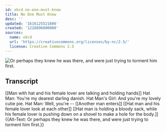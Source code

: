 ```yaml
---
id: xkcd.no-one-must-know
title: No One Must Know
desc: ''
updated: '1616125521606'
created: '1228896000000'
sources:
  name: xkcd
  url: 'https://creativecommons.org/licenses/by-nc/2.5/'
  license: Creative Commons 2.5
---
```

![Or perhaps they knew he was there, and were just trying to torment him first.](https://imgs.xkcd.com/comics/no_one_must_know.png)

## Transcript
[[Man with hat and his female lover are talking and holding hands]]
Hat Man: You're my dearest darling danish.
Hat Man's Girl: And you're my lovely cutie pie.
Hat Man: Well, you're --
[[Another man enters]]
[[Hat man and his female lover look at each other]]
[[Hat man is holding a bloody sack, while his female lover is pushing down on a shovel to make a hole for the body.]]
{{Alt-Text: Or perhaps they knew he was there, and were just trying to torment him first.}}
